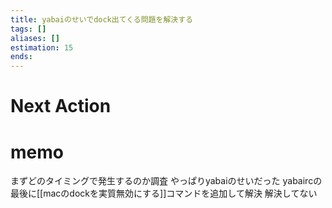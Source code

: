 ```yaml
---
title: yabaiのせいでdock出てくる問題を解決する
tags: []
aliases: []
estimation: 15
ends: 
---
```

# Next Action
# memo
まずどのタイミングで発生するのか調査
やっぱりyabaiのせいだった
yabaircの最後に[[macのdockを実質無効にする]]コマンドを追加して解決
解決してない